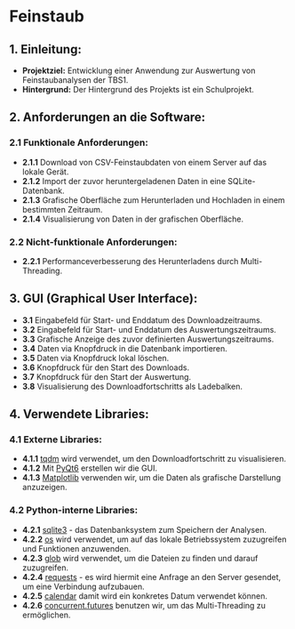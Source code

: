# Feinstaub

## 1. Einleitung:
   - **Projektziel:** Entwicklung einer Anwendung zur Auswertung von Feinstaubanalysen der TBS1.
   - **Hintergrund:** Der Hintergrund des Projekts ist ein Schulprojekt.

## 2. Anforderungen an die Software:
   ### 2.1 Funktionale Anforderungen:
   - **2.1.1** Download von CSV-Feinstaubdaten von einem Server auf das lokale Gerät.
   - **2.1.2** Import der zuvor heruntergeladenen Daten in eine SQLite-Datenbank.
   - **2.1.3** Grafische Oberfläche zum Herunterladen und Hochladen in einem bestimmten Zeitraum.
   - **2.1.4** Visualisierung von Daten in der grafischen Oberfläche.
   
   ### 2.2 Nicht-funktionale Anforderungen:
   - **2.2.1** Performanceverbesserung des Herunterladens durch Multi-Threading.

## 3. GUI (Graphical User Interface):
   - **3.1** Eingabefeld für Start- und Enddatum des Downloadzeitraums.
   - **3.2** Eingabefeld für Start- und Enddatum des Auswertungszeitraums.
   - **3.3** Grafische Anzeige des zuvor definierten Auswertungszeitraums.
   - **3.4** Daten via Knopfdruck in die Datenbank importieren.
   - **3.5** Daten via Knopfdruck lokal löschen.
   - **3.6** Knopfdruck für den Start des Downloads.
   - **3.7** Knopfdruck für den Start der Auswertung.
   - **3.8** Visualisierung des Downloadfortschritts als Ladebalken.

## 4. Verwendete Libraries:
   ### 4.1 Externe Libraries:
   - **4.1.1** [tqdm](https://pypi.org/project/tqdm/) wird verwendet, um den Downloadfortschritt zu visualisieren.
   - **4.1.2** Mit [PyQt6](https://pypi.org/project/PyQt6/) erstellen wir die GUI.
   - **4.1.3** [Matplotlib](https://matplotlib.org/) verwenden wir, um die Daten als grafische Darstellung anzuzeigen.
   
   ### 4.2 Python-interne Libraries:
   - **4.2.1** [sqlite3](https://docs.python.org/3/library/sqlite3.html) - das Datenbanksystem zum Speichern der Analysen.
   - **4.2.2** [os](https://docs.python.org/3/library/os.html) wird verwendet, um auf das lokale Betriebssystem zuzugreifen und Funktionen anzuwenden.
   - **4.2.3** [glob](https://docs.python.org/3/library/glob.html) wird verwendet, um die Dateien zu finden und darauf zuzugreifen.
   - **4.2.4** [requests](https://requests.readthedocs.io/en/latest/) - es wird hiermit eine Anfrage an den Server gesendet, um eine Verbindung aufzubauen.
   - **4.2.5** [calendar](https://docs.python.org/3/library/calendar.html) damit wird ein konkretes Datum verwendet können.
   - **4.2.6** [concurrent.futures](https://docs.python.org/3/library/concurrent.futures.html) benutzen wir, um das Multi-Threading zu ermöglichen.
